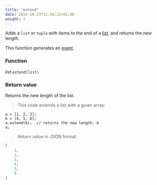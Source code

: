 ```yaml
---
title: "extend"
date: 2019-10-23T12:50:12+02:00
weight: 1
---
```


Adds a `list` or `tuple` with items to the end of a [list](..), and returns the new length.

This function generates an [event](../../../events).

### Function

*list*.`extend(list)`

### Return value

Returns the new length of the list.

> This code extends a list with a given array:

```thingsdb,json_response
a = [1, 2, 3];
b = [4, 5, 6];
a.extend(b);  // returns the new length, 6
a;
```

> Return value in JSON format

```json
[
    1,
    2,
    3,
    4,
    5,
    6
]
```
